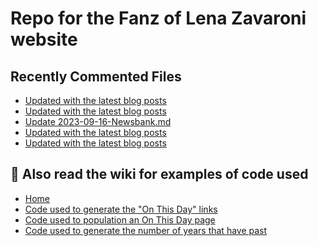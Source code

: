# Repo for the Fanz of Lena Zavaroni website

## Recently Commented Files
<!-- BLOG-POST-LIST:START -->
- [Updated with the latest blog posts](https://github.com/FanzOfLenaZavaroni/fanzoflenazavaroni.github.io/commit/795328da4d00b462a69dd110d5c49e108fa15a6c)
- [Updated with the latest blog posts](https://github.com/FanzOfLenaZavaroni/fanzoflenazavaroni.github.io/commit/022cc53155a1e93efd8e69420c974dd739184089)
- [Update 2023-09-16-Newsbank.md](https://github.com/FanzOfLenaZavaroni/fanzoflenazavaroni.github.io/commit/8b77b5d201118a856882449b1ddeb7840e7d7a7f)
- [Updated with the latest blog posts](https://github.com/FanzOfLenaZavaroni/fanzoflenazavaroni.github.io/commit/3e95ebfdf013f72846af30a9467bd85ddf517a37)
- [Updated with the latest blog posts](https://github.com/FanzOfLenaZavaroni/fanzoflenazavaroni.github.io/commit/8f25960c6bb47f52b89f20a093539345981cd27a)
<!-- BLOG-POST-LIST:END -->

## :notebook: Also read the wiki for examples of code used
* [Home](https://github.com/FanzOfLenaZavaroni/fanzoflenazavaroni.github.io/wiki)
* [Code used to generate the "On This Day" links](https://github.com/FanzOfLenaZavaroni/fanzoflenazavaroni.github.io/wiki/On-This-Day-Code)
* [Code used to population an On This Day page](https://github.com/FanzOfLenaZavaroni/fanzoflenazavaroni.github.io/wiki/Code-used-to-population-an-On-This-Day-page)
* [Code used to generate the number of years that have past](https://github.com/FanzOfLenaZavaroni/fanzoflenazavaroni.github.io/wiki/Number-of-years-gone-by-code)
